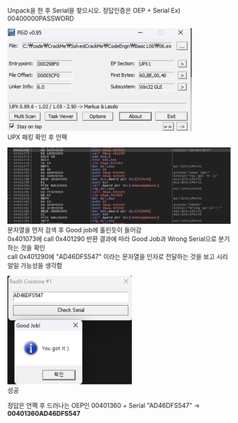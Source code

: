 Unpack을 한 후 Serial을 찾으시오. 정답인증은 OEP + Serial Ex) 00400000PASSWORD

![peid.png](./peid.png)  
UPX 패킹 확인 후 언팩

![string](./string.png)  
문자열을 먼저 검색 후 Good job에 홀린듯이 들어감  
0x401073에 call 0x401290 반환 결과에 따라 Good Job과 Wrong Serial으로 분기하는 것을 확인  
call 0x401290에 "AD46DFS547" 이라는 문자열을 인자로 전달하는 것을 보고 시리얼일 가능성을 생각함

![success](./success.png)  
성공

정답은 언팩 후 드러나는 OEP인 00401360 + Serial "AD46DFS547" -> **00401360AD46DFS547**
